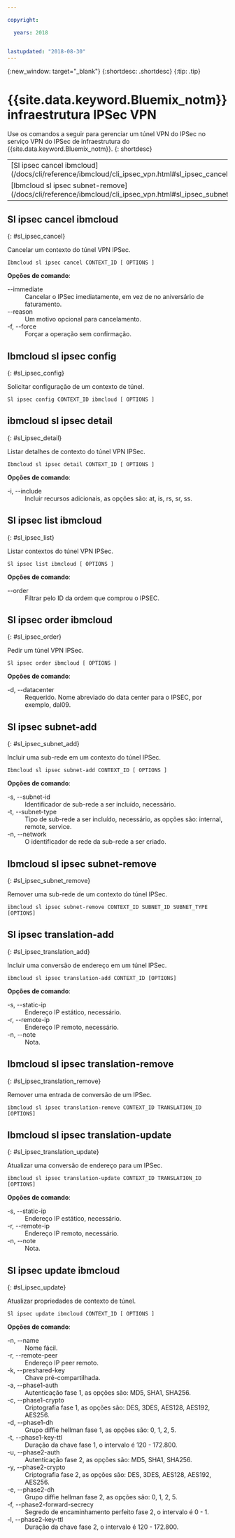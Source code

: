 ```yaml
---

copyright:

  years: 2018


lastupdated: "2018-08-30"
---
```


{:new_window: target="_blank"}
{:shortdesc: .shortdesc}
{:tip: .tip}

# {{site.data.keyword.Bluemix_notm}}  infraestrutura IPSec VPN

Use os comandos a seguir para gerenciar um túnel VPN do IPSec no serviço VPN do IPSec de infraestrutura do {{site.data.keyword.Bluemix_notm}}.
{: shortdesc}

<table summary="Comandos VPN do IPSec do {{site.data.keyword.Bluemix_notm}} ordenados alfabeticamente com os links para as informações adicionais do comando">
 <thead>
 </thead>
 <tbody>
 <tr>
 <td>[Sl ipsec cancel ibmcloud](/docs/cli/reference/ibmcloud/cli_ipsec_vpn.html#sl_ipsec_cancel)</td>
 <td>[Ibmcloud sl ipsec config](/docs/cli/reference/ibmcloud/cli_ipsec_vpn.html#sl_ipsec_config)</td>
 <td>[ibmcloud sl ipsec detail](/docs/cli/reference/ibmcloud/cli_ipsec_vpn.html#sl_ipsec_detail)</td>
 <td>[Sl ipsec list ibmcloud](/docs/cli/reference/ibmcloud/cli_ipsec_vpn.html#sl_ipsec_list)</td>
 <td>[Sl ipsec order ibmcloud](/docs/cli/reference/ibmcloud/cli_ipsec_vpn.html#sl_ipsec_order)</td>
 <td>[Sl ipsec subnet-add](/docs/cli/reference/ibmcloud/cli_ipsec_vpn.html#sl_ipsec_subnet_add)</td>
 </tr>
 <tr>
 <td>[Ibmcloud sl ipsec subnet-remove](/docs/cli/reference/ibmcloud/cli_ipsec_vpn.html#sl_ipsec_subnet_remove)</td>
 <td>[Sl ipsec translation-add](/docs/cli/reference/ibmcloud/cli_ipsec_vpn.html#sl_ipsec_translation_add)</td>
 <td>[Ibmcloud sl ipsec translation-remove](/docs/cli/reference/ibmcloud/cli_ipsec_vpn.html#sl_ipsec_translation_remove)</td>
 <td>[Ibmcloud sl ipsec translation-update](/docs/cli/reference/ibmcloud/cli_ipsec_vpn.html#sl_ipsec_translation_update)</td>
 <td>[Sl ipsec update ibmcloud](/docs/cli/reference/ibmcloud/cli_ipsec_vpn.html#sl_ipsec_update)</td>
 </tr>
   </tbody>
 </table>

 ## Sl ipsec cancel ibmcloud
{: #sl_ipsec_cancel}

Cancelar um contexto do túnel VPN IPSec.
```
Ibmcloud sl ipsec cancel CONTEXT_ID [ OPTIONS ]
```

<strong>Opções de comando</strong>:
<dl>
<dt>--immediate</dt>
<dd>Cancelar o IPSec imediatamente, em vez de no aniversário de faturamento.</dd>
<dt>--reason</dt>
<dd>Um motivo opcional para cancelamento.</dd>
<dt>-f, --force</dt>
<dd>Forçar a operação sem confirmação.</dd>
</dl>

## Ibmcloud sl ipsec config
{: #sl_ipsec_config}

Solicitar configuração de um contexto de túnel.
```
Sl ipsec config CONTEXT_ID ibmcloud [ OPTIONS ]
```

## ibmcloud sl ipsec detail
{: #sl_ipsec_detail}

Listar detalhes de contexto do túnel VPN IPSec.
```
Ibmcloud sl ipsec detail CONTEXT_ID [ OPTIONS ]
```

<strong>Opções de comando</strong>:
<dl>
<dt>-i, --include</dt>
<dd>Incluir recursos adicionais, as opções são: at, is, rs, sr, ss.</dd>
</dl>

## Sl ipsec list ibmcloud
{: #sl_ipsec_list}

Listar contextos do túnel VPN IPSec.
```
Sl ipsec list ibmcloud [ OPTIONS ]
```

<strong>Opções de comando</strong>:
<dl>
<dt>--order</dt>
<dd>Filtrar pelo ID da ordem que comprou o IPSEC.</dd>
</dl>

## Sl ipsec order ibmcloud
{: #sl_ipsec_order}

Pedir um túnel VPN IPSec.
```
Sl ipsec order ibmcloud [ OPTIONS ]
```

<strong>Opções de comando</strong>:
<dl>
<dt>-d, --datacenter</dt>
<dd>Requerido. Nome abreviado do data center para o IPSEC, por exemplo, dal09.</dd>
</dl>

## Sl ipsec subnet-add
{: #sl_ipsec_subnet_add}

Incluir uma sub-rede em um contexto do túnel IPSec.
```
Ibmcloud sl ipsec subnet-add CONTEXT_ID [ OPTIONS ]
```

<strong>Opções de comando</strong>:
<dl>
<dt>-s, --subnet-id</dt>
<dd>Identificador de sub-rede a ser incluído, necessário.</dd>
<dt>-t, --subnet-type</dt>
<dd>Tipo de sub-rede a ser incluído, necessário, as opções são: internal, remote, service.</dd>
<dt>-n, --network</dt>
<dd>O identificador de rede da sub-rede a ser criado.</dd>
</dl>

## Ibmcloud sl ipsec subnet-remove
{: #sl_ipsec_subnet_remove}

Remover uma sub-rede de um contexto do túnel IPSec.
```
ibmcloud sl ipsec subnet-remove CONTEXT_ID SUBNET_ID SUBNET_TYPE [OPTIONS]
```

## Sl ipsec translation-add
{: #sl_ipsec_translation_add}

Incluir uma conversão de endereço em um túnel IPSec.
```
ibmcloud sl ipsec translation-add CONTEXT_ID [OPTIONS]
```

<strong>Opções de comando</strong>:
<dl>
<dt>-s, --static-ip</dt>
<dd>Endereço IP estático, necessário.</dd>
<dt>-r, --remote-ip</dt>
<dd>Endereço IP remoto, necessário.</dd>
<dt>-n, --note</dt>
<dd>Nota.</dd>
</dl>

## Ibmcloud sl ipsec translation-remove
{: #sl_ipsec_translation_remove}

Remover uma entrada de conversão de um IPSec.
```
ibmcloud sl ipsec translation-remove CONTEXT_ID TRANSLATION_ID [OPTIONS]
```

## Ibmcloud sl ipsec translation-update
{: #sl_ipsec_translation_update}

Atualizar uma conversão de endereço para um IPSec.
```
ibmcloud sl ipsec translation-update CONTEXT_ID TRANSLATION_ID [OPTIONS]
```

<strong>Opções de comando</strong>:
<dl>
<dt>-s, --static-ip</dt>
<dd>Endereço IP estático, necessário.</dd>
<dt>-r, --remote-ip</dt>
<dd>Endereço IP remoto, necessário.</dd>
<dt>-n, --note</dt>
<dd>Nota.</dd>
</dl>

## Sl ipsec update ibmcloud
{: #sl_ipsec_update}

Atualizar propriedades de contexto de túnel.
```
Sl ipsec update ibmcloud CONTEXT_ID [ OPTIONS ]
```

<strong>Opções de comando</strong>:
<dl>
<dt>-n, --name</dt>
<dd>Nome fácil.</dd>
<dt>-r, --remote-peer</dt>
<dd>Endereço IP peer remoto.</dd>
<dt>-k, --preshared-key</dt>
<dd>Chave pré-compartilhada.</dd>
<dt>-a, --phase1-auth</dt>
<dd>Autenticação fase 1, as opções são: MD5, SHA1, SHA256.</dd>
<dt>-c, --phase1-crypto</dt>
<dd>Criptografia fase 1, as opções são: DES, 3DES, AES128, AES192, AES256.</dd>
<dt>-d, --phase1-dh</dt>
<dd>Grupo diffie hellman fase 1, as opções são: 0, 1, 2, 5.</dd>
<dt>-t, --phase1-key-ttl</dt>
<dd>Duração da chave fase 1, o intervalo é 120 - 172.800.</dd>
<dt>-u, --phase2-auth</dt>
<dd>Autenticação fase 2, as opções são: MD5, SHA1, SHA256.</dd>
<dt>-y, --phase2-crypto</dt>
<dd>Criptografia fase 2, as opções são: DES, 3DES, AES128, AES192, AES256.</dd>
<dt>-e, --phase2-dh</dt>
<dd>Grupo diffie hellman fase 2, as opções são: 0, 1, 2, 5.</dd>
<dt>-f, --phase2-forward-secrecy</dt>
<dd>Segredo de encaminhamento perfeito fase 2, o intervalo é 0 - 1.</dd>
<dt>-l, --phase2-key-ttl</dt>
<dd>Duração da chave fase 2, o intervalo é 120 - 172.800.</dd>
</dl>
